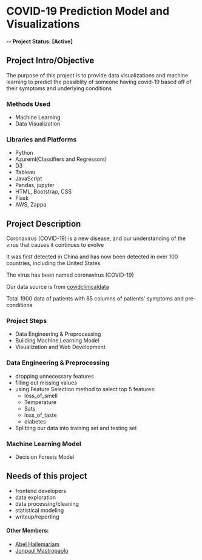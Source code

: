 # COVID-19 Prediction Model and Visualizations

#### -- Project Status: [Active]

## Project Intro/Objective
The purpose of this project is to provide data visualizations and machine learning to predict the possiblity of someone having covid-19 based off of their symptoms and underlying conditions 

### Methods Used
* Machine Learning
* Data Visualization

### Libraries and Platforms
* Python
* Azureml(Classifiers and Regressors)
* D3
* Tableau
* JavaScript
* Pandas, jupyter
* HTML, Bootstrap, CSS
* Flask 
* AWS, Zappa

## Project Description
Coronavirus (COVID-19) is a new disease, and our understanding of the virus that causes it continues to evolve

It was first detected in China and has now been detected in over 100 countries, including the United States

The virus has been named coronavirus (COVID-19)

Our data source is from [covidclinicaldata](https://covidclinicaldata.org/)

Total 1900 data of patients with 85 columns of patients' symptoms and pre-conditions

### Project Steps
* Data Engineering & Preprocessing
* Building Machine Learning Model
* Visualization and Web Development

### Data Engineering & Preprocessing
* dropping unnecessary features 
* filling out missing values
* using Feature Selection method to select top 5 features:
  - loss_of_smell
  - Temperature
  - Sats
  - loss_of_taste
  - diabetes
* Splitting our data into training set and testing set

### Machine Learning Model
* Decision Forests Model

## Needs of this project

- frontend developers
- data exploration
- data processing/cleaning
- statistical modeling
- writeup/reporting

#### Other Members:
* [Abel Hailemariam](https://github.com/[abelhaile])
* [Jonpaul Mastropaolo](https://github.com/[Jmastro88])


